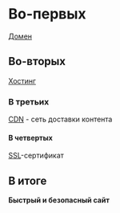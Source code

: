# Во-первых

[Домен](https://www.tasyweb.ru/domains.html)

## Во-вторых

[Хостинг](https://www.tasyweb.ru/hosting.html)

### В третьих

[CDN](https://www.tasyweb.ru/cdn.html) - сеть доставки контента

#### В четвертых

[SSL](https://www.tasyweb.ru/ssl.html)-сертификат

## В итоге 

**Быстрый и безопасный сайт**

